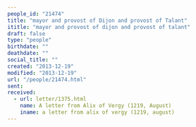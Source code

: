 ```yaml
---
people_id: "21474"
title: "mayor and provost of Dijon and provost of Talant"
ititle: "mayor and provost of dijon and provost of talant"
draft: false
type: "people"
birthdate: ""
deathdate: ""
social_title: ""
created: "2013-12-19"
modified: "2013-12-19"
url: "/people/21474.html"
sent:
received:
  - url: letter/1375.html
    name: A letter from Alix of Vergy (1219, August)
    iname: a letter from alix of vergy (1219, august)
---
```

